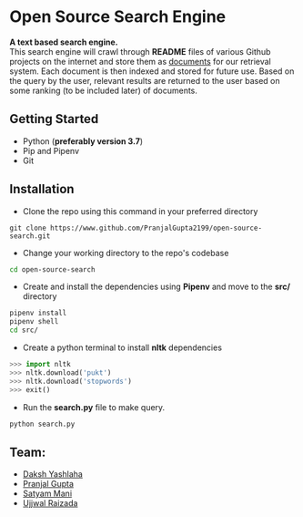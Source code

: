 # Open Source Search Engine

**A text based search engine.** <br>
This search engine will crawl through **README** files of various Github projects on the internet and store them as <u>documents</u> for our retrieval system. Each document is then indexed and stored for future use. Based on the query by the user, relevant results are returned to the user based on some ranking (to be included later) of documents.

## Getting Started

* Python (**preferably version 3.7**)
* Pip and Pipenv
* Git

## Installation

* Clone the repo using this command in your preferred directory
```git 
git clone https://www.github.com/PranjalGupta2199/open-source-search.git
```
* Change your working directory to the repo's codebase 
```bash
cd open-source-search
```
* Create and install the dependencies using **Pipenv** and move to the **src/** directory
```bash
pipenv install
pipenv shell
cd src/
```
* Create a python terminal to install **nltk** dependencies 
```python
>>> import nltk
>>> nltk.download('pukt')
>>> nltk.download('stopwords')
>>> exit()
```
* Run the **search.py** file to make query.
```bash
python search.py
```


## Team:
* [Daksh Yashlaha](https://github.com/tufty-123)&nbsp;&nbsp;
* [Pranjal Gupta](https://github.com/PranjalGupta2199) &nbsp; &nbsp;&nbsp; &nbsp;
* [Satyam Mani](https://github.com/sat13mani) &nbsp;&nbsp;&nbsp;&nbsp;&nbsp;&nbsp;
* [Ujjwal Raizada](https://github.com/ujjwalrox) &nbsp;&nbsp;&nbsp;